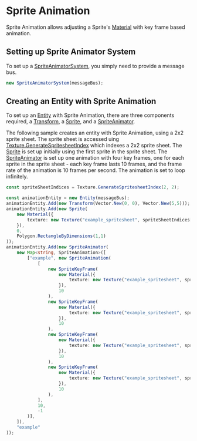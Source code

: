 # Sprite Animation

Sprite Animation allows adjusting a Sprite's [Material] with key frame based
animation.

## Setting up Sprite Animator System

To set up a [SpriteAnimatorSystem], you simply need to provide a message bus.

```typescript
new SpriteAnimatorSystem(messageBus);
```

## Creating an Entity with Sprite Animation

To set up an [Entity] with Sprite Animation, there are three components
required, a [Transform], a [Sprite], and a [SpriteAnimator].

The following sample creates an entity with Sprite Animation, using a 2x2 sprite
sheet. The sprite sheet is accessed uing [Texture.GenerateSpritesheetIndex]
which indexes a 2x2 sprite sheet. The [Sprite] is set up initially using the
first sprite in the sprite sheet. The [SpriteAnimator] is set up one animation
with four key frames, one for each sprite in the sprite sheet - each key frame
lasts 10 frames, and the frame rate of the animation is 10 frames per second.
The animation is set to loop infinitely.

```typescript
const spriteSheetIndices = Texture.GenerateSpritesheetIndex(2, 2);

const animationEntity = new Entity(messageBus);
animationEntity.Add(new Transform(Vector.New(0, 0), Vector.New(5,5)));
animationEntity.Add(new Sprite(
    new Material({
        texture: new Texture("example_spritesheet", spriteSheetIndices[0]),
    }),
    0,
    Polygon.RectangleByDimensions(1,1)
));
animationEntity.Add(new SpriteAnimator(
    new Map<string, SpriteAnimation>([
        ["example", new SpriteAnimation(
            [
                new SpriteKeyFrame(
                    new Material({
                        texture: new Texture("example_spritesheet", spriteSheetIndices[0]),
                    }),
                    10
                ),
                new SpriteKeyFrame(
                    new Material({
                        texture: new Texture("example_spritesheet", spriteSheetIndices[1]),
                    }),
                    10
                ),
                new SpriteKeyFrame(
                    new Material({
                        texture: new Texture("example_spritesheet", spriteSheetIndices[2]),
                    }),
                    10
                ),
                new SpriteKeyFrame(
                    new Material({
                        texture: new Texture("example_spritesheet", spriteSheetIndices[3]),
                    }),
                    10
                ),
            ],
            10,
            -1
        )],
    ]),
    "example"
));
```

[Material]:../../reference/classes/material
[SpriteAnimatorSystem]:../../reference/classes/spriteanimatorsystem
[Entity]:../../reference/classes/entity
[Transform]:../../reference/classes/transform
[Sprite]:../../reference/classes/sprite
[SpriteAnimator]:../../reference/classes/spriteanimator
[Texture.GenerateSpritesheetIndex]:../../reference/classes/texture#static-generatespritesheetindex
